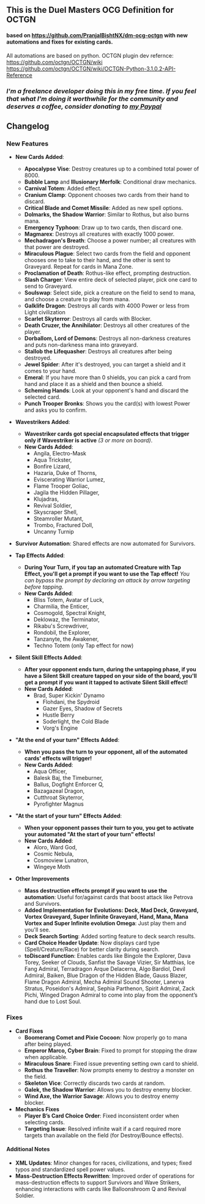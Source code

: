 ## This is the Duel Masters OCG Definition for OCTGN 
#### based on https://github.com/PranjalBishtNX/dm-ocg-octgn with new automations and fixes for existing cards.
All automations are based on python. OCTGN plugin dev refernce: https://github.com/octgn/OCTGN/wiki https://github.com/octgn/OCTGN/wiki/OCTGN-Python-3.1.0.2-API-Reference


### *I'm a freelance developer doing this in my free time. If you feel that what I'm doing it worthwhile for the community and deserves a coffee, consider donating to [my Paypal](<https://www.paypal.com/paypalme/szefo09>)*

## Changelog

### New Features
- **New Cards Added**:
  - **Apocalypse Vise**: Destroy creatures up to a combined total power of 8000.
  - **Bubble Lamp** and **Illusionary Merfolk**: Conditional draw mechanics.
  - **Carnival Totem**: Added effect.
  - **Cranium Clamp**: Opponent chooses two cards from their hand to discard.
  - **Critical Blade and Comet Missile**: Added as new spell options.
  - **Dolmarks, the Shadow Warrior**: Similar to Rothus, but also burns mana.
  - **Emergency Typhoon**: Draw up to two cards, then discard one.
  - **Magmarex**: Destroys all creatures with exactly 1000 power.
  - **Mechadragon's Breath**: Choose a power number; all creatures with that power are destroyed.
  - **Miraculous Plague**: Select two cards from the field and opponent chooses one to take to their hand, and the other is sent to Graveyard. Repeat for cards in Mana Zone.
  - **Proclamation of Death**: Rothus-like effect, prompting destruction.
  - **Slash Charger**: View entire deck of selected player, pick one card to send to Graveyard.
  - **Soulswap**: Select side, pick a creature on the field to send to mana, and choose a creature to play from mana.
  - **Galklife Dragon**: Destroys all cards with 4000 Power or less from Light civilization
  - **Scarlet Skyterror**: Destroys all cards with Blocker.
  - **Death Cruzer, the Annihilator**: Destroys all other creatures of the player.
  - **Dorballom, Lord of Demons**: Destroys all non-darkness creatures and puts non-darkness mana into graveyard.
  - **Stallob the Lifequasher**: Destroys all creatures after being destroyed.
  - **Jewel Spider**: After it's destroyed, you can target a shield and it comes to your hand.
  - **Emeral**: If you have more than 0 shields, you can pick a card from hand and place it as a shield and then bounce a shield.
  - **Scheming Hands**: Look at your opponent's hand and discard the selected card.
  - **Punch Trooper Bronks**: Shows you the card(s) with lowest Power and asks you to confirm.

- **Wavestrikers Added**:
  - **Wavestriker cards got special encapsulated effects that trigger only if Wavestriker is active** *(3 or more on board)*.
  - **New Cards Added**:
    - Angila, Electro-Mask
    - Aqua Trickster,
    - Bonfire Lizard,
    - Hazaria, Duke of Thorns,
    - Eviscerating Warrior Lumez,
    - Flame Trooper Goliac,
    - Jagila the Hidden Pillager,
    - Klujadras,
    - Revival Soldier,
    - Skyscraper Shell,
    - Steamroller Mutant,
    - Trombo, Fractured Doll,
    - Uncanny Turnip
- **Survivor Automation**: Shared effects are now automated for Survivors.
- **Tap Effects Added**: 
  - **During Your Turn, if you tap an automated Creature with Tap Effect, you'll get a prompt if you want to use the Tap effect!** *You can bypass the prompt by declaring an attack by arrow targeting before tapping.*
  - **New Cards Added**:
    - Bliss Totem, Avatar of Luck,
    - Charmilia, the Enticer,
    - Cosmogold, Spectral Knight,
    - Deklowaz, the Terminator,
    - Rikabu's Screwdriver,
    - Rondobil, the Explorer,
    - Tanzanyte, the Awakener,
    - Techno Totem (only Tap effect for now)
- **Silent Skill Effects Added**: 
  - **After your opponent ends turn, during the untapping phase, if you have a Silent Skill creature tapped on your side of the board, you'll get a prompt if you want it tapped to activate Silent Skill effect!**
  - **New Cards Added**:
    - Brad, Super Kickin' Dynamo
	  - Flohdani, the Spydroid
	  - Gazer Eyes, Shadow of Secrets
	  - Hustle Berry
	  - Soderlight, the Cold Blade
	  - Vorg's Engine
- **"At the end of your turn" Effects Added**: 
  - **When you pass the turn to your opponent, all of the automated cards' effects will trigger!**
  - **New Cards Added**:
    - Aqua Officer,
    - Balesk Baj, the Timeburner,
    - Ballus, Dogfight Enforcer Q,
    - Bazagazeal Dragon,
    - Cutthroat Skyterror,
    - Pyrofighter Magnus
- **"At the start of your turn" Effects Added**:
  - **When your opponent passes their turn to you, you get to activate your automated "At the start of your turn" effects!**
  - **New Cards Added**:
    - Aloro, Ward God,
    - Cosmic Nebula,
    - Cosmoview Lunatron,
    - Wingeye Moth

- **Other Improvements**
  - **Mass destruction effects prompt if you want to use the automation**: Useful for/against cards that boost attack like Petrova and Survivors.
  - **Added Implementation for Evolutions: Deck, Mad Deck, Graveyard, Vortex Graveyard, Super Infinite Graveyard, Hand, Mana, Mana Vortex and Super Infinite evolution Omega**: Just play them and you'll see.
  - **Deck Search Sorting**: Added sorting feature to deck search results.
  - **Card Choice Header Update**: Now displays card type (Spell/Creature/Race) for better clarity during search.
  - **toDiscard Function**: Enables cards like Bingole the Explorer, Dava Torey, Seeker of Clouds, Sanfist the Savage Vizier, Sir Matthias, Ice Fang Admiral, Terradragon Arque Delacerna, Algo Bardiol, Devil Admiral, Baiken, Blue Dragon of the Hidden Blade, Gauss Blazer, Flame Dragon Admiral, Mecha Admiral Sound Shooter, Lanerva Stratus, Poseidon's Admiral, Sephia Parthenon, Spirit Admiral, Zack Pichi, Winged Dragon Admiral to come into play from the opponent’s hand due to Lost Soul.

### Fixes
- **Card Fixes**
  - **Boomerang Comet and Pixie Cocoon**: Now properly go to mana after being played.
  - **Emperor Marco, Cyber Brain**: Fixed to prompt for stopping the draw when applicable.
  - **Miraculous Snare**: Fixed issue preventing setting own card to shield.
  - **Rothus the Traveller**: Now prompts enemy to destroy a monster on the field.
  - **Skeleton Vice**: Correctly discards two cards at random.
  - **Galek, the Shadow Warrior**: Allows you to destroy enemy blocker.
  - **Wind Axe, the Warrior Savage**: Allows you to destroy enemy blocker.
- **Mechanics Fixes**
  - **Player B’s Card Choice Order**: Fixed inconsistent order when selecting cards.
  - **Targeting Issue**: Resolved infinite wait if a card required more targets than available on the field (for Destroy/Bounce effects).

#### Additional Notes
- **XML Updates**: Minor changes for races, civilizations, and types; fixed typos and standardized spell power values.
- **Mass-Destruction Effects Rewritten**: Improved order of operations for mass-destruction effects to support Survivors and Wave Strikers, enhancing interactions with cards like Balloonshroom Q and Revival Soldier.
